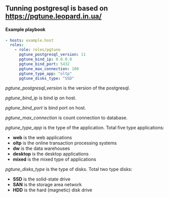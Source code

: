 ## Tunning postgresql is based on https://pgtune.leopard.in.ua/

#### Example playbook

```yaml
- hosts: example.host
  roles:
    - role: roles/pgtune
      pgtune_postgresql_version: 11
      pgtune_bind_ip: 0.0.0.0
      pgtune_bind_port: 5432
      pgtune_max_connection: 100
      pgtune_type_app: "oltp"
      pgtune_disks_type: "SSD"
```

*pgtune_postgresql_version* is the version of the postgresql.

*pgtune_bind_ip* is bind ip on host.

*pgtune_bind_port* is bind port on host.

*pgtune_max_connection* is count connection to database.

*pgtune_type_app* is the type of the application. Total five type applications: 
- **web** is the web applications
- **oltp** is the online transaction processing systems
- **dw** is the data warehouses
- **desktop** is the desktop applications
- **mixed** is the mixed type of applications

*pgtune_disks_type* is the type of disks. Total two type disks:
- **SSD** is the solid-state drive
- **SAN** is the storage area network
- **HDD** is the hard (magnetic) disk drive
